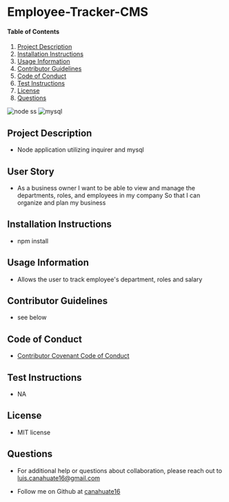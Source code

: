 # Employee-Tracker-CMS

#### Table of Contents
1. [Project Description](#project-description)
2. [Installation Instructions](#installation-instructions)
3. [Usage Information](#usage-information)
4. [Contributor Guidelines](#contributor-guidelines)
5. [Code of Conduct](#code-of-conduct)
6. [Test Instructions](#test-instructions)
7. [License](#license)
8. [Questions](#questions)

![node ss](https://user-images.githubusercontent.com/15930792/99613674-f46d8580-29e5-11eb-8194-a521cbabd7b0.PNG)
![mysql](https://user-images.githubusercontent.com/15930792/99613679-f6cfdf80-29e5-11eb-8332-afb0ae48c6da.PNG)

## Project Description
* Node application utilizing inquirer and mysql

## User Story
* As a business owner I want to be able to view and manage the departments, roles, and employees in my company So that I can organize and plan my business

## Installation Instructions
* npm install

## Usage Information
* Allows the user to track employee's department, roles and salary

## Contributor Guidelines
* see below

## Code of Conduct
* [Contributor Covenant Code of Conduct](https://www.contributor-covenant.org/version/2/0/code_of_conduct/code_of_conduct.md)

## Test Instructions
* NA

## License
* MIT license

## Questions
* For additional help or questions about collaboration, please reach out to luis.canahuate16@gmail.com

* Follow me on Github at [canahuate16](http://github.com/canahuate16)
